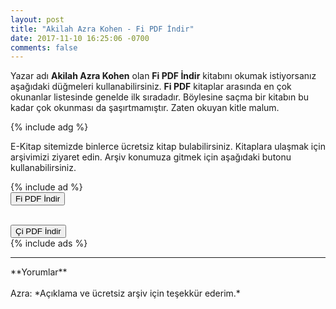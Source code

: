 ```yaml
---
layout: post
title: "Akilah Azra Kohen - Fi PDF İndir"
date: 2017-11-10 16:25:06 -0700
comments: false
---
```


<p>Yazar adı <strong>Akilah Azra Kohen</strong> olan <strong>Fi PDF İndir</strong> kitabını okumak istiyorsanız aşağıdaki düğmeleri kullanabilirsiniz. <strong>Fi PDF</strong> kitaplar arasında en çok okunanlar listesinde genelde ilk sıradadır. Böylesine saçma bir kitabın bu kadar çok okunması da şaşırtmamıştır. Zaten okuyan kitle malum.</p>
{% include adg %}
<p>
E-Kitap sitemizde binlerce ücretsiz kitap bulabilirsiniz. Kitaplara ulaşmak için arşivimizi ziyaret edin. Arşiv konumuza gitmek için aşağıdaki butonu kullanabilirsiniz.
</p>
{% include ad %}
<form><button type="submit" class="btn btn-success">Fi PDF İndir</button></form> <br/>
<a href="http://pdfekitapindir.club/akilah-azra-kohen-ci-pdf-indir"><button class="btn btn-danger">Çi PDF İndir</button></a><br/>
{% include ads %}
<hr>
**Yorumlar**<br/><br/>
Azra: *Açıklama ve ücretsiz arşiv için teşekkür ederim.*
